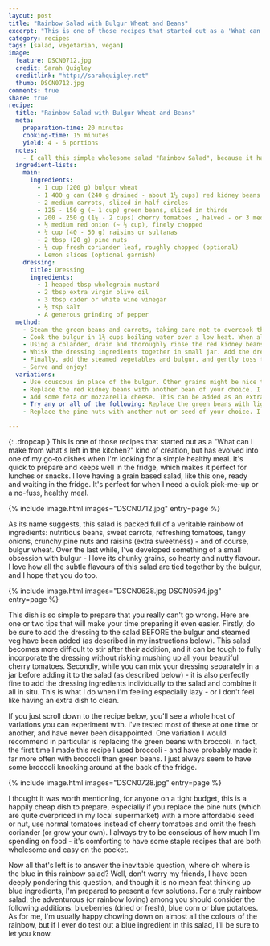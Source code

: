 ```yaml
---
layout: post
title: "Rainbow Salad with Bulgur Wheat and Beans"
excerpt: "This is one of those recipes that started out as a 'What can I make from what's left in the kitchen?' kind of creation, but has evolved into one of my go-to dishes when I'm looking for a simple healthy meal."
category: recipes
tags: [salad, vegetarian, vegan]
image:
  feature: DSCN0712.jpg
  credit: Sarah Quigley
  creditlink: "http://sarahquigley.net"
  thumb: DSCN0712.jpg
comments: true
share: true
recipe:
  title: "Rainbow Salad with Bulgur Wheat and Beans"
  meta:
    preparation-time: 20 minutes
    cooking-time: 15 minutes
    yield: 4 - 6 portions 
  notes:
    - I call this simple wholesome salad "Rainbow Salad", because it has ingredients of (almost) all the colours in the rainbow. It makes a great lunch, snack or side salad, and keeps well for several days in the fridge.
  ingredient-lists:
    main:
      ingredients:
        - 1 cup (200 g) bulgur wheat
        - 1 400 g can (240 g drained - about 1⅓ cups) red kidney beans
        - 2 medium carrots, sliced in half circles
        - 125 - 150 g (~ 1 cup) green beans, sliced in thirds
        - 200 - 250 g (1½ - 2 cups) cherry tomatoes , halved - or 3 medium tomatoes, roughly chopped
        - ½ medium red onion (~ ½ cup), finely chopped
        - ¼ cup (40 - 50 g) raisins or sultanas
        - 2 tbsp (20 g) pine nuts
        - ¼ cup fresh coriander leaf, roughly chopped (optional)
        - Lemon slices (optional garnish)
    dressing:
      title: Dressing
      ingredients:
        - 1 heaped tbsp wholegrain mustard
        - 2 tbsp extra virgin olive oil
        - 3 tbsp cider or white wine vinegar
        - ½ tsp salt
        - A generous grinding of pepper
  method:
    - Steam the green beans and carrots, taking care not to overcook them. (If you prefer your veggies in a raw untarnished state, feel free to omit this step.) Be sure to remove the steamed vegetables from the heat while they still retain a little bite. Before you set them aside, if you wish, you may rinse the vegetables in some cold water to ensure they do not cook further in their residual heat.
    - Cook the bulgur in 1½ cups boiling water over a low heat. When all the water has been absorbed, set it aside.
    - Using a colander, drain and thoroughly rinse the red kidney beans. Prepare the onions, tomatoes and coriander and place them in a large salad bowl with the raisins, pine nuts and red kidney beans.
    - Whisk the dressing ingredients together in small jar. Add the dressing to the salad bowl and toss it with the other ingredients until they are completely coated.
    - Finally, add the steamed vegetables and bulgur, and gently toss the salad once more, until all the ingredients are thoroughly mixed. Do not worry if the carrots and bulgur are still warm at this point; this salad is great either warm, room temperature or cold.
    - Serve and enjoy!
  variations:
    - Use couscous in place of the bulgur. Other grains might be nice too... What about quinoa, brown rice, or even orzo? Feel free to experiment and tell me about the results!
    - Replace the red kidney beans with another bean of your choice. I recommend chickpeas. Fried or grilled cubes of tofu might also be a delicious alternative.
    - Add some feta or mozzarella cheese. This can be added as an extra on top of all the normal ingredients, or in place of the kidney beans, if you're not a bean lover.
    - Try any or all of the following: Replace the green beans with lightly steamed broccoli. Substitute steamed sweet potatoes or butternut squash for the carrots. Use 2-3 scallions in place of the red onion.
    - Replace the pine nuts with another nut or seed of your choice. I recommend pumpkin seeds, sunflower seeds or sliced almonds.

---
```


{: .dropcap }
This is one of those recipes that started out as a "What can I make from what's left in the kitchen?" kind of creation, but has evolved into one of my go-to dishes when I'm looking for a simple healthy meal. It's quick to prepare and keeps well in the fridge, which makes it perfect for lunches or snacks. I love having a grain based salad, like this one, ready and waiting in the fridge. It's perfect for when I need a quick pick-me-up or a no-fuss, healthy meal.

{% include image.html images="DSCN0712.jpg" entry=page %}

As its name suggests, this salad is packed full of a veritable rainbow of ingredients: nutritious beans, sweet carrots, refreshing tomatoes, tangy onions, crunchy pine nuts and raisins (extra sweetness) - and of course, bulgur wheat. Over the last while, I've developed something of a small obsession with bulgur - I love its chunky grains, so hearty and nutty flavour. I love how all the subtle flavours of this salad are tied together by the bulgur, and I hope that you do too.

{% include image.html images="DSCN0628.jpg DSCN0594.jpg" entry=page %}

This dish is so simple to prepare that you really can't go wrong. Here are one or two tips that will make your time preparing it even easier. Firstly, do be sure to add the dressing to the salad BEFORE the bulgur and steamed veg have been added (as described in my instructions below). This salad becomes more difficult to stir after their addition, and it can be tough to fully incorporate the dressing without risking mushing up all your beautiful cherry tomatoes. Secondly, while you can mix your dressing separately in a jar before adding it to the salad (as described below) - it is also perfectly fine to add the dressing ingredients individually to the salad and combine it all in situ. This is what I do when I'm feeling especially lazy - or I don't feel like having an extra dish to clean. 

If you just scroll down to the recipe below, you'll see a whole host of variations you can experiment with. I've tested most of these at one time or another, and have never been disappointed. One variation I would recommend in particular is replacing the green beans with broccoli. In fact, the first time I made this recipe I used broccoli - and have probably made it far more often with broccoli than green beans. I just always seem to have some broccoli knocking around at the back of the fridge.

{% include image.html images="DSCN0728.jpg" entry=page %}

I thought it was worth mentioning, for anyone on a tight budget, this is a happily cheap dish to prepare, especially if you replace the pine nuts (which are quite overpriced in my local supermarket) with a more affordable seed or nut, use normal tomatoes instead of cherry tomatoes and omit the fresh coriander (or grow your own). I always try to be conscious of how much I'm spending on food - it's comforting to have some staple recipes that are both wholesome and easy on the pocket.

Now all that's left is to answer the inevitable question, where oh where is the blue in this rainbow salad?  Well, don't worry my friends, I have been deeply pondering this question, and though it is no mean feat thinking up blue ingredients, I'm prepared to present a few solutions. For a truly rainbow salad, the adventurous (or rainbow loving) among you should consider the following additions: blueberries (dried or fresh), blue corn or blue potatoes. As for me, I'm usually happy chowing down on almost all the colours of the rainbow, but if I ever do test out a blue ingredient in this salad, I'll be sure to let you know.
